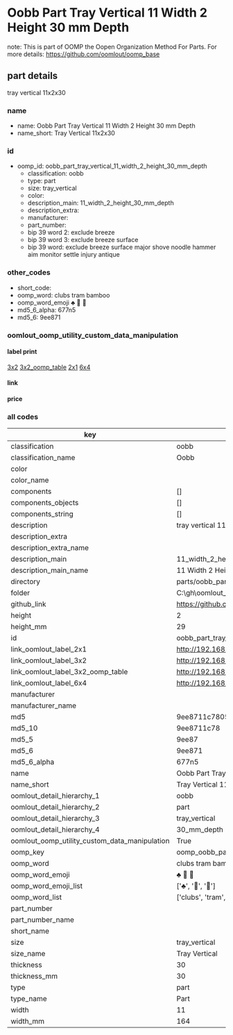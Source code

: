 # Oobb Part Tray Vertical 11 Width 2 Height 30 mm Depth  

note: This is part of OOMP the Oopen Organization Method For Parts. For more details: https://github.com/oomlout/oomp_base

##  part details
  



tray vertical 11x2x30



### name
* name: Oobb Part Tray Vertical 11 Width 2 Height 30 mm Depth
* name_short: Tray Vertical 11x2x30 
### id
* oomp_id: oobb_part_tray_vertical_11_width_2_height_30_mm_depth
  * classification: oobb
  * type: part
  * size: tray_vertical
  * color: 
  * description_main: 11_width_2_height_30_mm_depth
  * description_extra: 
  * manufacturer: 
  * part_number: 
  * bip 39 word 2: exclude breeze
  * bip 39 word 3: exclude breeze surface
  * bip 39 word: exclude breeze surface major shove noodle hammer aim monitor settle injury antique

### other_codes
* short_code: 
* oomp_word: clubs tram bamboo
* oomp_word_emoji :clubs: :tram: :bamboo:
* md5_6_alpha: 677n5
* md5_6: 9ee871






### oomlout_oomp_utility_custom_data_manipulation
#### label print
[3x2](http://192.168.1.245:1112/?label=oomp%20677n5)
[3x2_oomp_table](http://192.168.1.108:1112/?label=oomp%20677n5)
[2x1](http://192.168.1.242:1112/?label=oomp%20677n5)
[6x4](http://192.168.1.55:1112/?label=oomp%20677n5)    

#### link

                              

#### price







### all codes 
| key | value |  
| --- | --- |  
| classification | oobb |  
| classification_name | Oobb |  
| color |  |  
| color_name |  |  
| components | [] |  
| components_objects | [] |  
| components_string | [] |  
| description | tray vertical 11x2x30 |  
| description_extra |  |  
| description_extra_name |  |  
| description_main | 11_width_2_height_30_mm_depth |  
| description_main_name | 11 Width 2 Height 30 mm Depth |  
| directory | parts/oobb_part_tray_vertical_11_width_2_height_30_mm_depth |  
| folder | C:\gh\oomlout_oobb_version_4_generated_parts\parts\oobb_part_tray_vertical_11_width_2_height_30_mm_depth |  
| github_link | https://github.com/oomlout/oomlout_oomp_part_src/tree/main/parts/oobb_part_tray_vertical_11_width_2_height_30_mm_depth |  
| height | 2 |  
| height_mm | 29 |  
| id | oobb_part_tray_vertical_11_width_2_height_30_mm_depth |  
| link_oomlout_label_2x1 | http://192.168.1.242:1112/?label=oomp%20677n5 |  
| link_oomlout_label_3x2 | http://192.168.1.245:1112/?label=oomp%20677n5 |  
| link_oomlout_label_3x2_oomp_table | http://192.168.1.108:1112/?label=oomp%20677n5 |  
| link_oomlout_label_6x4 | http://192.168.1.55:1112/?label=oomp%20677n5 |  
| manufacturer |  |  
| manufacturer_name |  |  
| md5 | 9ee8711c78054d1258638867b446e277 |  
| md5_10 | 9ee8711c78 |  
| md5_5 | 9ee87 |  
| md5_6 | 9ee871 |  
| md5_6_alpha | 677n5 |  
| name | Oobb Part Tray Vertical 11 Width 2 Height 30 mm Depth |  
| name_short | Tray Vertical 11x2x30  |  
| oomlout_detail_hierarchy_1 | oobb |  
| oomlout_detail_hierarchy_2 | part |  
| oomlout_detail_hierarchy_3 | tray_vertical |  
| oomlout_detail_hierarchy_4 | 30_mm_depth |  
| oomlout_oomp_utility_custom_data_manipulation | True |  
| oomp_key | oomp_oobb_part_tray_vertical_11_width_2_height_30_mm_depth |  
| oomp_word | clubs tram bamboo |  
| oomp_word_emoji | :clubs: :tram: :bamboo: |  
| oomp_word_emoji_list | [':clubs:', ':tram:', ':bamboo:'] |  
| oomp_word_list | ['clubs', 'tram', 'bamboo'] |  
| part_number |  |  
| part_number_name |  |  
| short_name |  |  
| size | tray_vertical |  
| size_name | Tray Vertical |  
| thickness | 30 |  
| thickness_mm | 30 |  
| type | part |  
| type_name | Part |  
| width | 11 |  
| width_mm | 164 |  
